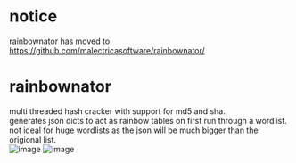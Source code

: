# notice
rainbownator has moved to https://github.com/malectricasoftware/rainbownator/
# rainbownator
multi threaded hash cracker with support for md5 and sha.  
generates json dicts to act as rainbow tables on first run through a wordlist.  
not ideal for huge wordlists as the json will be much bigger than the origional list.  
![image](https://user-images.githubusercontent.com/107813117/202591263-038b96ea-821f-4efb-ad49-022a0414927d.png)
![image](https://user-images.githubusercontent.com/107813117/202591377-a4808d32-d6c5-416f-8e31-5d906447d2ac.png)


